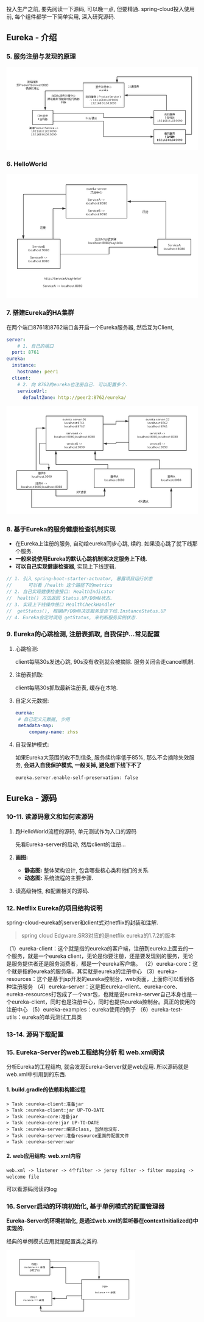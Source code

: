 投入生产之前, 要先阅读一下源码, 可以晚一点, 但要精通. spring-cloud投入使用前, 每个组件都学一下简单实用, 深入研究源码. 



## Eureka - 介绍

### 5. 服务注册与发现的原理

![eureka的大白话版的基本原理](1.%20Eureka.assets/eureka%E7%9A%84%E5%A4%A7%E7%99%BD%E8%AF%9D%E7%89%88%E7%9A%84%E5%9F%BA%E6%9C%AC%E5%8E%9F%E7%90%86.png)



### 6. HelloWorld

![006_eureka helloworld的基本原理](1.%20Eureka.assets/006_eureka%20helloworld%E7%9A%84%E5%9F%BA%E6%9C%AC%E5%8E%9F%E7%90%86.png)

### 7. 搭建Eureka的HA集群

在两个端口8761和8762端口各开启一个Eureka服务器, 然后互为Client, 

```yaml
server:
	# 1. 自己的端口
  port: 8761
eureka:
  instance:
    hostname: peer1
  client:
	# 2. 向 8762的eureka也注册自己. 可以配置多个.
	serviceUrl:
      defaultZone: http://peer2:8762/eureka/
```

![007_eureka生产环境部署原理](1.%20Eureka.assets/007_eureka%E7%94%9F%E4%BA%A7%E7%8E%AF%E5%A2%83%E9%83%A8%E7%BD%B2%E5%8E%9F%E7%90%86.png)

### 8. 基于Eureka的服务健康检查机制实现



- 在Eureka上注册的服务, 自动给eureka同步心跳, 续约. 如果没心跳了就下线那个服务.
- **一般来说使用Eureka的默认心跳机制来决定服务上下线.**
- **可以自己实现健康检查器**, 实现上下线逻辑.

```java
// 1. 引入 spring-boot-starter-actuator, 暴露项目运行状态
// 		可以看 /health 这个路径下的metrics
// 2. 自己实现健康检查接口: HealthIndicator
//	health() 方法返回 Status.UP/DOWN状态.
// 3. 实现上下线操作接口 HealthCheckHandler 
//	getStatus(), 根据UP/DOWN决定服务是否下线.InstanceStatus.UP
// 4. Eureka会定时调用 getStatus, 来判断服务实例状态.
```



### 9. Eureka的心跳检测, 注册表抓取, 自我保护...常见配置

1. 心跳检测:

   client每隔30s发送心跳, 90s没有收到就会被摘除. 服务关闭会走cancel机制.

2. 注册表抓取:

   client每隔30s抓取最新注册表, 缓存在本地.

3. 自定义元数据:

   ```yaml
   eureka:
   	# 自己定义元数据, 少用
   	metadata-map:
   		company-name: zhss
   ```

4. 自我保护模式:

   如果Eureka大范围的收不到信条, 服务续约率低于85%, 那么不会摘除失效服务, **会进入自我保护模式, 一般关掉, 避免想下线下不了**

   `eureka.server.enable-self-preservation: false`







## Eureka - 源码

 ### 10-11. 读源码意义和如何读源码

1. 跑HelloWorld流程的源码, 单元测试作为入口的源码

   先看Eureka-server的启动, 然后client的注册...

2. **画图:** 

   - **静态图:** 整体架构设计, 包含哪些核心类和他们的关系.
   - **动态图:** 系统流程的主要步骤.

3. 读高级特性, 和配置相关的源码. 



### 12. Netflix Eureka的项目结构说明

spring-cloud-eureka的server和client式对netflix的封装和注解.

> spring cloud Edgware.SR3对应的是netflix eureka的1.7.2的版本

（1）eureka-client：这个就是指的eureka的客户端，注册到eureka上面去的一个服务，就是一个eureka client，无论是你要注册，还是要发现别的服务，无论是服务提供者还是服务消费者，都是一个eureka客户端。
（2）eureka-core：这个就是指的eureka的服务端，其实就是eureka的注册中心
（3）eureka-resources：这个是基于jsp开发的eureka控制台，web页面，上面你可以看到各种注册服务
（4）eureka-server：这是把eureka-client、eureka-core、eureka-resources打包成了一个war包，也就是说eureka-server自己本身也是一个eureka-client，同时也是注册中心，同时也提供eureka控制台。真正的使用的注册中心
（5）eureka-examples：eureka使用的例子
（6）eureka-test-utils：eureka的单元测试工具类



### 13-14. 源码下载配置



### 15. Eureka-Server的web工程结构分析 和 web.xml阅读

分析Eureka的工程结构, 就会发现Eureka-Server就是web应用. 所以源码就是web.xml中引用到的东西.

#### 1. build.gradle的依赖和构建过程

```log
> Task :eureka-client:准备jar
> Task :eureka-client:jar UP-TO-DATE
> Task :eureka-core:准备jar
> Task :eureka-core:jar UP-TO-DATE
> Task :eureka-server:编译class, 当然也没有.
> Task :eureka-server:准备resource里面的配置文件
> Task :eureka-server:war
```

#### 2. web应用结构: web.xml内容

`web.xml -> listener -> 4个filter -> jersy filter -> filter mapping -> welcome file`



可以看源码阅读的log





### 16. Server启动的环境初始化, 基于单例模式的配置管理器

**Eureka-Server的环境初始化, 是通过web.xml的监听器在contextInitialized()中实现的.**

经典的单例模式应用就是配置类之类的.

<img src="1.%20Eureka.assets/016_double%20check+volatile%E7%9A%84%E5%8D%95%E4%BE%8B%E6%A8%A1%E5%BC%8F%E5%8E%9F%E7%90%86.png" alt="016_double check+volatile的单例模式原理" style="zoom:50%;" />

















